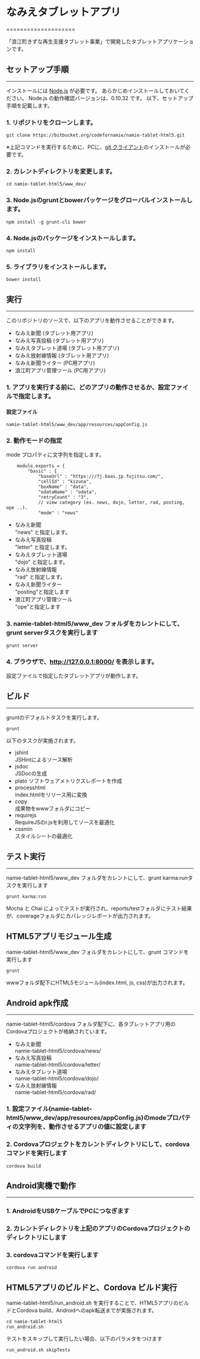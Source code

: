 # なみえタブレットアプリ
====================

「浪江町きずな再生支援タブレット事業」で開発したタブレットアプリケーションです。

## セットアップ手順
-----------------------
インストールには [Node.js](http://nodejs.org)  が必要です。
あらかじめインストールしておいてください。
Node.js の動作確認バージョンは、0.10.32 です。
以下、セットアップ手順を記載します。

### 1. リポジトリをクローンします。
```
git clone https://bitbucket.org/codefornamie/namie-tablet-html5.git
```
※上記コマンドを実行するために、PCに、[git クライアント](http://msysgit.github.io/)のインストールが必要です。
### 2. カレントディレクトリを変更します。
```
cd namie-tablet-html5/www_dev/
```
### 3. Node.jsのgruntとbowerパッケージをグローバルインストールします。
```
npm install -g grunt-cli bower
```
### 4. Node.jsのパッケージをインストールします。
```
npm install
```
### 5. ライブラリをインストールします。
```
bower install
```

## 実行
-----------------------
このリポジトリのソースで、以下のアプリを動作させることができます。

* なみえ新聞 (タブレット用アプリ)
* なみえ写真投稿 (タブレット用アプリ)
* なみえタブレット道場 (タブレット用アプリ)
* なみえ放射線情報 (タブレット用アプリ)
* なみえ新聞ライター (PC用アプリ)
* 浪江町アプリ管理ツール (PC用アプリ)

### 1. アプリを実行する前に、どのアプリの動作させるか、設定ファイルで指定します。
#### 設定ファイル
```
namie-tablet-html5/www_dev/app/resources/appConfig.js
```
### 2. 動作モードの指定
mode プロパティに文字列を指定します。
```
    module.exports = {
        "basic" : {
            "baseUrl" : "https:///fj.baas.jp.fujitsu.com/",
            "cellId" : "kizuna",
            "boxName" : "data",
            "odataName" : "odata",
            "retryCount" : "3",
            // view category (ex. news, dojo, letter, rad, posting, ope ..).
            "mode" : "news"
```

* なみえ新聞  
"news" と指定します。
* なみえ写真投稿  
"letter" と指定します。
* なみえタブレット道場  
"dojo" と指定します。
* なみえ放射線情報  
"rad" と指定します。
* なみえ新聞ライター  
"posting"と指定します
* 浪江町アプリ管理ツール  
"ope"と指定します

### 3. namie-tablet-html5/www_dev フォルダをカレントにして、grunt serverタスクを実行します
```
grunt server
```
### 4. ブラウザで、http://127.0.0.1:8000/ を表示します。
設定ファイルで指定したタブレットアプリが動作します。

## ビルド
-----------------------
gruntのデフォルトタスクを実行します。

```
grunt
```
以下のタスクが実施されます。

* jshint  
JSHintによるソース解析
* jsdoc  
JSDocの生成
* plato
ソフトウェアメトリクスレポートを作成
* processhtml  
index.htmlをリリース用に変換
* copy  
成果物をwwwフォルダにコピー
* requirejs  
RequireJSのr.jsを利用してソースを最適化
* cssmin  
スタイルシートの最適化

## テスト実行
-----------------------
namie-tablet-html5/www_dev フォルダをカレントにして、grunt karma:runタスクを実行します

```
grunt karma:run
```
Mocha と Chai によってテストが実行され、reports/testフォルダにテスト結果が、coverageフォルダにカバレッジレポートが出力されます。

## HTML5アプリモジュール生成
namie-tablet-html5/www_dev フォルダをカレントにして、grunt コマンドを実行します

```
grunt
```
wwwフォルダ配下にHTML5モジュール(index.html, js, css)が出力されます。

## Android apk作成
-----------------------
namie-tablet-html5/cordova フォルダ配下に、各タブレットアプリ用のCordovaプロジェクトが格納されています。

* なみえ新聞  
namie-tablet-html5/cordova/news/
* なみえ写真投稿  
namie-tablet-html5/cordova/letter/
* なみえタブレット道場  
namie-tablet-html5/cordova/dojo/
* なみえ放射線情報  
namie-tablet-html5/cordova/rad/

### 1. 設定ファイル(namie-tablet-html5/www_dev/app/resources/appConfig.js)のmodeプロパティの文字列を、動作させるアプリの値に設定します
### 2. Cordovaプロジェクトをカレントディレクトリにして、cordovaコマンドを実行します
```
cordova build
```
## Android実機で動作
-----------------------
### 1. AndroidをUSBケーブルでPCにつなぎます
### 2. カレントディレクトリを上記のアプリのCordovaプロジェクトのディレクトリにします
### 3. cordovaコマンドを実行します
```
cordova run android
```
## HTML5アプリのビルドと、Cordova ビルド実行
namie-tablet-html5/run_android.sh を実行することで、HTML5アプリのビルドとCordova build、Androidへのapk転送までが実施されます。
```
cd namie-tablet-html5
run_android.sh
```
テストをスキップして実行したい場合、以下のパラメタをつけます
```
run_android.sh skipTests
```